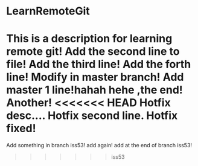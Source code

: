 # LearnRemoteGit
This is a description for learning remote git!
Add the second line to file!
Add the third line!
Add the forth line!
Modify in master branch!
Add master 1 line!hahah hehe ,the end!
Another!
<<<<<<< HEAD
Hotfix desc....
Hotfix second line.
Hotfix fixed!
=======
Add something in branch iss53!
add again!
add at the end of branch iss53!
>>>>>>> iss53
